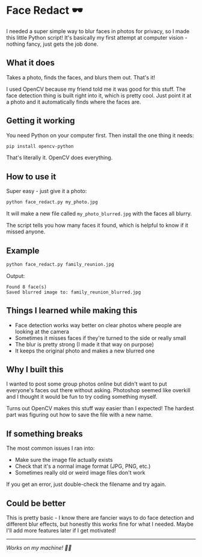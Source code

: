 # Face Redact 🕶️

I needed a super simple way to blur faces in photos for privacy, so I made this little Python script! It's basically my first attempt at computer vision - nothing fancy, just gets the job done.

## What it does

Takes a photo, finds the faces, and blurs them out. That's it! 

I used OpenCV because my friend told me it was good for this stuff. The face detection thing is built right into it, which is pretty cool. Just point it at a photo and it automatically finds where the faces are.

## Getting it working

You need Python on your computer first. Then install the one thing it needs:

```bash
pip install opencv-python
```

That's literally it. OpenCV does everything.

## How to use it

Super easy - just give it a photo:

```bash
python face_redact.py my_photo.jpg
```

It will make a new file called `my_photo_blurred.jpg` with the faces all blurry. 

The script tells you how many faces it found, which is helpful to know if it missed anyone.

## Example

```bash
python face_redact.py family_reunion.jpg
```

Output:
```
Found 8 face(s)
Saved blurred image to: family_reunion_blurred.jpg
```

## Things I learned while making this

- Face detection works way better on clear photos where people are looking at the camera
- Sometimes it misses faces if they're turned to the side or really small
- The blur is pretty strong (I made it that way on purpose)
- It keeps the original photo and makes a new blurred one

## Why I built this

I wanted to post some group photos online but didn't want to put everyone's faces out there without asking. Photoshop seemed like overkill and I thought it would be fun to try coding something myself.

Turns out OpenCV makes this stuff way easier than I expected! The hardest part was figuring out how to save the file with a new name.

## If something breaks

The most common issues I ran into:
- Make sure the image file actually exists 
- Check that it's a normal image format (JPG, PNG, etc.)
- Sometimes really old or weird image files don't work

If you get an error, just double-check the filename and try again.

## Could be better

This is pretty basic - I know there are fancier ways to do face detection and different blur effects, but honestly this works fine for what I needed. Maybe I'll add more features later if I get motivated!

---

*Works on my machine! 🤷‍♂️*